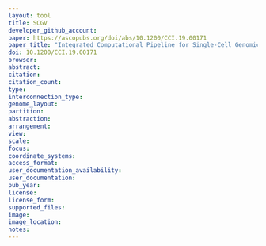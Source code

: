 ```yaml
---
layout: tool 
title: SCGV
developer_github_account: 
paper: https://ascopubs.org/doi/abs/10.1200/CCI.19.00171
paper_title: "Integrated Computational Pipeline for Single-Cell Genomic Profiling"
doi: 10.1200/CCI.19.00171
browser: 
abstract: 
citation: 
citation_count: 
type: 
interconnection_type: 
genome_layout: 
partition: 
abstraction: 
arrangement: 
view: 
scale: 
focus: 
coordinate_systems: 
access_format: 
user_documentation_availability: 
user_documentation: 
pub_year: 
license: 
license_form: 
supported_files: 
image: 
image_location: 
notes: 
---
```

